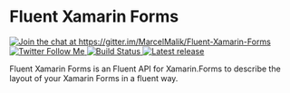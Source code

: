 # Fluent Xamarin Forms
<p>
    <a href="https://gitter.im/MarcelMalik/Fluent-Xamarin-Forms#">
        <img src="https://img.shields.io/badge/gitter-join%20chat%20→-brightgreen.svg"
             alt="Join the chat at https://gitter.im/MarcelMalik/Fluent-Xamarin-Forms">
    </a>
	<a href="https://twitter.com/intent/follow?original_referer=https%3A%2F%2Fgithub.com%2FMarcelMalik%2FFluent-Xamarin-Forms&screen_name=MarcelMalik&tw_p=followbutton">
        <img src="https://img.shields.io/badge/twitter-follow%20%40MarcelMalik-blue.svg" alt="Twitter Follow Me">
    </a>
	<a href="https://travis-ci.org/MarcelMalik/Fluent-Xamarin-Forms">
        <img src="https://travis-ci.org/MarcelMalik/Fluent-Xamarin-Forms.svg?branch=master"
             alt="Build Status">
    </a>
    <a href="https://github.com/MarcelMalik/Fluent-Xamarin-Forms/releases">
        <img src="https://img.shields.io/github/release/MarcelMalik/Fluent-Xamarin-Forms.svg"
             alt="Latest release">
    </a>
</p>
Fluent Xamarin Forms is an Fluent API for Xamarin.Forms to describe the layout of your Xamarin Forms in a fluent way.